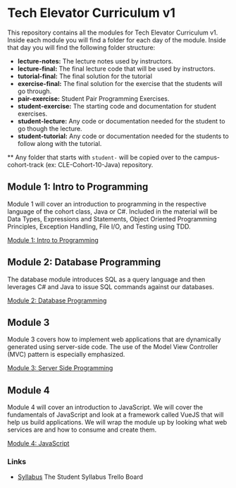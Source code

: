 # Tech Elevator Curriculum v1

This repository contains all the modules for Tech Elevator Curriculum v1. Inside each module you will find a folder for each day of the module. Inside that day you will find the following folder structure: 

* **lecture-notes:** The lecture notes used by instructors.
* **lecture-final:** The final lecture code that will be used by instructors.
* **tutorial-final:** The final solution for the tutorial
* **exercise-final:** The final solution for the exercise that the students will go through. 
* **pair-exercise:** Student Pair Programming Exercises.
* **student-exercise:** The starting code and documentation for student exercises. 
* **student-lecture:** Any code or documentation needed for the student to go though the lecture. 
* **student-tutorial:** Any code or documentation needed for the students to follow along with the tutorial.

** Any folder that starts with `student-` will be copied over to the campus-cohort-track (ex: CLE-Cohort-10-Java) repository. 

## Module 1: Intro to Programming

Module 1 will cover an introduction to programming in the respective language of the cohort class, Java or C#. Included in the material will be 
Data Types, Expressions and Statements, Object Oriented Programming Principles, Exception Handling, File I/O, and Testing using TDD.

[Module 1: Intro to Programming](module-1/)

## Module 2: Database Programming

The database module introduces SQL as a query language and then leverages C# and Java to issue SQL commands against our databases.

[Module 2: Database Programming](module-2)

## Module 3

Module 3 covers how to implement web applications that are dynamically generated using server-side code. The use of the Model View Controller (MVC) pattern is especially emphasized.

[Module 3: Server Side Programming](module-3)

## Module 4

Module 4 will cover an introduction to JavaScript. We will cover the fundamentals of JavaScript and look at a framework called VueJS that will help us build applications. We will wrap the module up by looking what web services are and how to consume and create them.

[Module 4: JavaScript](module-4)

### Links

* [Syllabus](https://trello.com/b/aC5APIRL/syllabus) The Student Syllabus Trello Board